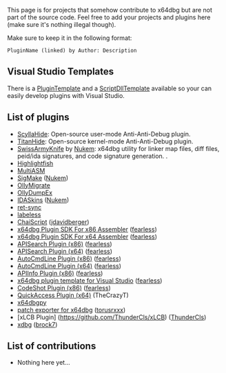 This page is for projects that somehow contribute to x64dbg but are not part of the source code. Feel free to add your projects and plugins here (make sure it's nothing illegal though).

Make sure to keep it in the following format:

`PluginName (linked) by Author: Description`

## Visual Studio Templates

There is a [PluginTemplate](https://github.com/x64dbg/PluginTemplate) and a [ScriptDllTemplate](https://github.com/x64dbg/ScriptDllTemplate) available so your can easily develop plugins with Visual Studio.

## List of plugins

- [ScyllaHide](https://github.com/x64dbg/ScyllaHide): Open-source user-mode Anti-Anti-Debug plugin.
- [TitanHide](https://bitbucket.org/mrexodia/titanhide): Open-source kernel-mode Anti-Anti-Debug plugin.
- [SwissArmyKnife](https://github.com/Nukem9/SwissArmyKnife) by [Nukem](https://github.com/Nukem9): x64dbg utility for linker map files, diff files, peid/ida signatures, and code signature generation. .
- [Highlightfish](https://mega.co.nz/#!r0A1FKDD!ZXYeJXz3wkNi7F3p8eMR5JwvCeonvuYFLyOdT9x2Lww)
- [MultiASM](http://rammichael.com/multimate-assembler)
- [SigMake](https://github.com/Nukem9/SigMake) ([Nukem](https://github.com/Nukem9))
- [OllyMigrate](http://low-priority.appspot.com/ollymigrate)
- [OllyDumpEx](http://low-priority.appspot.com/ollydumpex)
- [IDASkins](https://github.com/Nukem9/IDASkins) ([Nukem](https://github.com/Nukem9))
- [ret-sync](https://github.com/bootleg/ret-sync)
- [labeless](https://github.com/a1ext/labeless)
- [ChaiScript](https://github.com/jdavidberger/chaiScriptPlugin/) ([jdavidberger](https://github.com/jdavidberger))
- [x64dbg Plugin SDK For x86 Assembler](https://github.com/mrfearless/x64dbg-Plugin-SDK-for-x86-Assembler) ([fearless](http://www.letthelight.in/))
- [x64dbg Plugin SDK For x64 Assembler](https://github.com/mrfearless/x64dbg-Plugin-SDK-For-x64-Assembler) ([fearless](http://www.letthelight.in/))
- [APISearch Plugin (x86)](https://github.com/mrfearless/APISearch-Plugin-x86) ([fearless](http://www.letthelight.in/))
- [APISearch Plugin (x64)](https://github.com/mrfearless/APISearch-Plugin-x64) ([fearless](http://www.letthelight.in/))
- [AutoCmdLine Plugin (x86)](https://github.com/mrfearless/AutoCmdLine-Plugin-x86) ([fearless](http://www.letthelight.in/))
- [AutoCmdLine Plugin (x64)](https://github.com/mrfearless/AutoCmdLine-Plugin-x64) ([fearless](http://www.letthelight.in/))
- [APIInfo Plugin (x86)](https://github.com/mrfearless/APIInfo-Plugin-x86) ([fearless](http://www.letthelight.in/))
- [x64dbg plugin template for Visual Studio](https://github.com/mrfearless/x64dbg-plugin-template-for-Visual-Studio) ([fearless](http://www.letthelight.in/))
- [CodeShot Plugin (x86)](https://github.com/mrfearless/CodeShot-Plugin-x86) ([fearless](http://www.letthelight.in/))
- [QuickAccess Plugin (x64)](https://github.com/TheCrazyT/x64dbg-plugin-quickaccess) (TheCrazyT)
- [x64dbgpy](https://github.com/x64dbg/x64dbgpy)
- [patch exporter for x64dbg](https://github.com/torusrxxx/x64dbgpatchexporter) ([torusrxxx](https://github.com/torusrxxx/))
- [xLCB Plugin] (https://github.com/ThunderCls/xLCB) ([ThunderCls](http://reversec0de.wordpress.com))
- [xdbg](https://github.com/brock7/xdbg) ([brock7](https://github.com/brock7))

## List of contributions

- Nothing here yet...